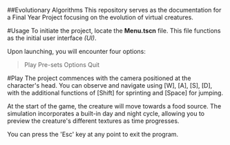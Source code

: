 ##Evolutionary Algorithms
This repository serves as the documentation for a Final Year Project focusing on the evolution of virtual creatures.

#Usage
To initiate the project, locate the **Menu.tscn** file. This file functions as the initial user interface *(UI)*.

Upon launching, you will encounter four options:
>Play Pre-sets Options Quit

#Play
The project commences with the camera positioned at the character's head. You can observe and navigate using [W], [A], [S], [D], with the additional functions of [Shift] for sprinting and [Space] for jumping.

At the start of the game, the creature will move towards a food source. The simulation incorporates a built-in day and night cycle, allowing you to preview the creature's different textures as time progresses.

You can press the 'Esc' key at any point to exit the program.
